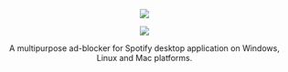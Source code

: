   <p align="center">
  <a href="https://github.com/SpotX-CLI/SpotX-Win/releases"><img src="https://raw.githubusercontent.com/SpotX-CLI/SpotX-commons/main/.github/Pic/Logo/logo-main.png" />
</p>

<p align="center">        
      <a href="https://discord.gg/eYudMwgYtY"><img src="https://discord.com/api/guilds/807273906872123412/widget.png"></a>
      </p>
 
<p align="center"> 
A multipurpose ad-blocker for Spotify desktop application on Windows, Linux and Mac platforms.
</p>
